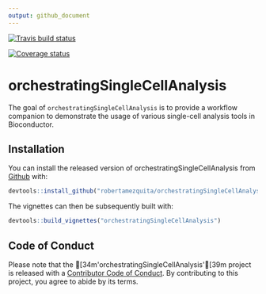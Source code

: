 ```yaml
---
output: github_document
---
```


<!-- README.md is generated from README.Rmd. Please edit that file -->

  [![Travis build status](https://travis-ci.org/robertamezquita/orchestratingSingleCellAnalysis.svg?branch=master)](https://travis-ci.org/robertamezquita/orchestratingSingleCellAnalysis)

  [![Coverage status](https://codecov.io/gh/robertamezquita/orchestratingSingleCellAnalysis/branch/master/graph/badge.svg)](https://codecov.io/github/robertamezquita/orchestratingSingleCellAnalysis?branch=master)



# orchestratingSingleCellAnalysis

The goal of `orchestratingSingleCellAnalysis` is to provide a workflow companion to demonstrate the usage of various single-cell analysis tools in Bioconductor.

## Installation

You can install the released version of orchestratingSingleCellAnalysis from [Github](https://www.github.com) with:

``` r
devtools::install_github("robertamezquita/orchestratingSingleCellAnalysis")
```

The vignettes can then be subsequently built with:

``` r
devtools::build_vignettes("orchestratingSingleCellAnalysis")
```

## Code of Conduct

Please note that the [34m'orchestratingSingleCellAnalysis'[39m project is released with a [Contributor Code of Conduct](.github/CODE_OF_CONDUCT.md). By contributing to this project, you agree to abide by its terms.
